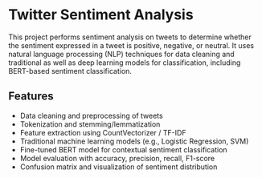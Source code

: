 # Twitter Sentiment Analysis

This project performs sentiment analysis on tweets to determine whether the sentiment expressed in a tweet is positive, negative, or neutral. It uses natural language processing (NLP) techniques for data cleaning and traditional as well as deep learning models for classification, including BERT-based sentiment classification.

## Features

- Data cleaning and preprocessing of tweets
- Tokenization and stemming/lemmatization
- Feature extraction using CountVectorizer / TF-IDF
- Traditional machine learning models (e.g., Logistic Regression, SVM)
- Fine-tuned BERT model for contextual sentiment classification
- Model evaluation with accuracy, precision, recall, F1-score
- Confusion matrix and visualization of sentiment distribution

